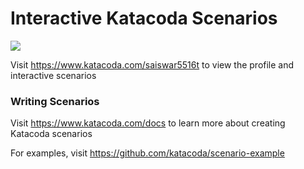 # Interactive Katacoda Scenarios

[![](http://shields.katacoda.com/katacoda/saiswar5516t/count.svg)](https://www.katacoda.com/saiswar5516t "Get your profile on Katacoda.com")

Visit https://www.katacoda.com/saiswar5516t to view the profile and interactive scenarios

### Writing Scenarios
Visit https://www.katacoda.com/docs to learn more about creating Katacoda scenarios

For examples, visit https://github.com/katacoda/scenario-example
